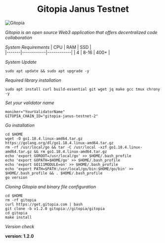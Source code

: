 <h1 align="center">Gitopia Janus Testnet </h1>

![Gitopia](https://user-images.githubusercontent.com/100621008/201538939-9acf59e9-7395-4ea2-ad82-b2e707a13a33.jpg)

*Gitopia is an open source Web3 application that offers decentralized code collaboration*

*System Requirements*
|  CPU  |    RAM     |     SSD    |  
|-------|------------|------------|
|    4  |   8-16     |    400+    |

*System Update*
```
sudo apt update && sudo apt upgrade -y
```
*Required library installation*
```
sudo apt install curl build-essential git wget jq make gcc tmux chrony -y
```
*Set your validator name*
```
moniker="YourValidatorName"
GITOPIA_CHAIN_ID="gitopia-janus-testnet-2"
```
*Go installation*
```
cd $HOME
wget -O go1.18.4.linux-amd64.tar.gz https://golang.org/dl/go1.18.4.linux-amd64.tar.gz
rm -rf /usr/local/go && tar -C /usr/local -xzf go1.18.4.linux-amd64.tar.gz && rm go1.18.4.linux-amd64.tar.gz
echo 'export GOROOT=/usr/local/go' >> $HOME/.bash_profile
echo 'export GOPATH=$HOME/go' >> $HOME/.bash_profile
echo 'export GO111MODULE=on' >> $HOME/.bash_profile
echo 'export PATH=$PATH:/usr/local/go/bin:$HOME/go/bin' >> $HOME/.bash_profile && . $HOME/.bash_profile
go version
```` 
*Cloning Gitopia and binary file configuration*
```
cd $HOME 
rm -rf gitopia
curl https://get.gitopia.com | bash
git clone -b v1.2.0 gitopia://gitopia/gitopia
cd gitopia 
make install
```
*Version check*

**version: 1.2.0**


